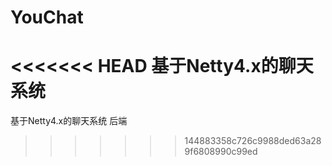 # YouChat
<<<<<<< HEAD
基于Netty4.x的聊天系统
=======
基于Netty4.x的聊天系统 后端
>>>>>>> 144883358c726c9988ded63a289f6808990c99ed
